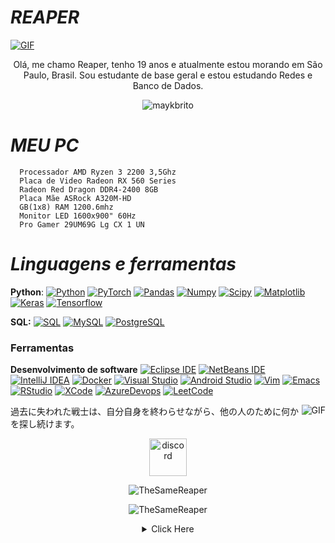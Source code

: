 #                                                                    *REAPER*



<a href="https://youtu.be/dQw4w9WgXcQ" target="blank"><img align="center" alt="GIF" src="https://i.pinimg.com/originals/8b/35/fe/8b35fef55fba1a201c9c7a11d3ec3d64.gif" /></a>


<p align="center">Olá, me chamo Reaper, tenho 19 anos e atualmente estou morando em São Paulo, Brasil. Sou estudante de base geral e estou estudando Redes e Banco de Dados.
</p>


<p align="center"> <img src="https://komarev.com/ghpvc/?username=TheSameReaper" alt="maykbrito" /> </p>



#                                                                    *MEU PC*

      Processador AMD Ryzen 3 2200 3,5Ghz 
      Placa de Video Radeon RX 560 Series
      Radeon Red Dragon DDR4-2400 8GB 
      Placa Mãe ASRock A320M-HD
      GB(1x8) RAM 1200.6mhz
      Monitor LED 1600x900" 60Hz
      Pro Gamer 29UM69G Lg CX 1 UN


#                                                                    *Linguagens e ferramentas*

  **Python**:
  [![Python](https://img.shields.io/badge/-Python-black?style=flat&logo=python&link=https://github.com/TheSameReaper/Python)](https://github.com/https://github.com/TheSameReaper/Python)
  [![PyTorch](https://img.shields.io/badge/-PyTorch-EE4C2C?style=flat&logo=PyTorch&logoColor=white&link=https://github.com/TheSameReaper/Python)](https://github.com/TheSameReaper/Python)
  [![Pandas](https://img.shields.io/badge/-Pandas-150458?style=flat&logo=Pandas&link=https://github.com/TheSameReaper/Python)](https://github.com/TheSameReaper/Python)
  [![Numpy](https://img.shields.io/badge/-Numpy-lightgray?style=flat&logo=Numpy&logoColor=white&link=https://github.com/TheSameReaper/Python)](https://github.com/TheSameReaper/Python)
  [![Scipy](https://img.shields.io/badge/-Scipy-blue?style=flat&logo=Scipy&logoColor=white&link=https://github.com/TheSameReaper/Python)](https://github.com/TheSameReaper/Python)
  [![Matplotlib](https://img.shields.io/badge/-Matplotlib-black?style=flat&logo=Matplotlib&logoColor=white&link=https://github.com/TheSameReaper/Python)](https://github.com/TheSameReaper/Python)
  [![Keras](https://img.shields.io/badge/-Keras-D00000?style=flat&logo=Keras&link=https://github.com/TheSameReaper/Python)](https://github.com/TheSameReaper/Python)
  [![Tensorflow](https://img.shields.io/badge/-Tensorflow-gray?style=flat&logo=tensorflow&link=https://github.com/TheSameReaper/Python)](https://github.com/TheSameReaper/Python) 

  **SQL:**
  [![SQL](https://img.shields.io/badge/-SQL-orange?style=flat&logo=sql&link=https://github.com/TheSameReaper)](https://github.com/TheSameReaper)
  [![MySQL](https://img.shields.io/badge/-MySQL-lightgray?style=flat&logo=mysql&link=https://github.com/TheSameReaper)](https://github.com/TheSameReaper)
  [![PostgreSQL](https://img.shields.io/badge/-PostgreSQL-blue?style=flat&logo=postgresql&link=https://github.com/TheSameReaper)](https://github.com/TheSameReaper)

### Ferramentas

**Desenvolvimento de software**
[![Eclipse IDE](https://img.shields.io/badge/-darkblue?style=flat&logo=Eclipse-IDE&logoColor=white&link=https://github.com/TheSameReaper "Eclipse IDE")](https://github.com/TheSameReaper)
[![NetBeans IDE](https://img.shields.io/badge/-1B6AC6?style=flat&logo=Apache-NetBeans-IDE&logoColor=white&link=https://github.com/TheSameReaper "NetBeans IDE")](https://github.com/TheSameReaper)
[![IntelliJ IDEA](https://img.shields.io/badge/-red?style=flat&logo=IntelliJ-IDEA&logoColor=white&link=https://github.com/TheSameReaper "IntelliJ IDEA")](https://github.com/TheSameReaper)
[![Docker](https://img.shields.io/badge/-2496ED?style=flat&logo=Docker&logoColor=white&link=https://github.com/TheSameReaper "Docker")](https://github.com/TheSameReaper)
[![Visual Studio](https://img.shields.io/badge/-007ACC?style=flat&logo=Visual-Studio-Code&logoColor=white&link=https://github.com/TheSameReaper "Visual Studio")](https://github.com/TheSameReaper)
[![Android Studio](https://img.shields.io/badge/-3DDC84?style=flat&logo=Android-Studio&logoColor=white&link=https://github.com/TheSameReaper "Android Studio" )](https://github.com/TheSameReaper)
[![Vim](https://img.shields.io/badge/-019733?style=flat&logo=Vim&logoColor=white&link=https://github.com/TheSameReaper "Vim")](https://github.com/TheSameReaper)
[![Emacs](https://img.shields.io/badge/-7F5AB6?style=flat&logo=GNU-Emacs&logoColor=white&link=https://github.com/TheSameReaper "Emacs")](https://github.com/TheSameReaper)
[![RStudio](https://img.shields.io/badge/-75AADB?style=flat&logo=RStudio&logoColor=white&link=https://github.com/TheSameReaper "RStudio")](https://github.com/TheSameReaper)
[![XCode](https://img.shields.io/badge/-1575F9?style=flat&logo=Xcode&logoColor=white&link=https://github.com/TheSameReaper "XCode")](https://github.com/TheSameReaper)
[![AzureDevops](https://img.shields.io/badge/-0175C2?style=flat&logo=azureDevops&logoColor=white&link=https://github.com/TheSameReaper "AzureDevops")](https://github.com/TheSameReaper)
[![LeetCode](https://img.shields.io/badge/-02569B?style=flat&logo=leetCode&logoColor=white&link=https://github.com/TheSameReaper "LeetCode")](https://github.com/TheSameReaper)


<a href="https://youtu.be/dLOJiV0SkuI" target="blank"><img align="right" alt="GIF" src="https://i2.wp.com/allhtaccess.info/wp-content/uploads/2018/03/programming.gif?fit=1281%2C716&ssl=1" /></a>

過去に失われた戦士は、自分自身を終わらせながら、他の人のために何かを探し続けます。
<p align="center">
<a href="https://discord.gg/3JYycYbTYt" target="blank"><img align="center" src="https://discordemoji.com/assets/emoji/3702_party_discord.gif" alt="discord" height="60" width="60"/></a>
</p>


<p align="center"><img src="https://github-readme-stats.vercel.app/api?username=TheSameReaper&theme=graywhite&show_icons=true" alt="TheSameReaper"/></p>

<p align="center"><img src="https://github-readme-stats.vercel.app/api/top-langs/?username=TheSameReaper&theme=graywhite&layout=compact&card_width=450" alt="TheSameReaper"/></p>


 <details style='text-align: center;' align='center'>
  <summary> Click Here </summary>
  <p style="text-align: center;"align="center">============================================================</p>

<a href="https://youtu.be/LIlZCmETvsY" target="blank"><img align="center" alt="GIF" src="https://i.pinimg.com/originals/b2/b0/2f/b2b02f3b94075334edb07f8e6f8c0d11.gif" /></a>

  <p style="text-align: center;"align="center">============================================================</p>
</details>
